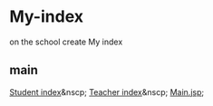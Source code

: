 # My-index
on the school create My index
## main
[Student index](https://github.com/xzvfoi/My-index/blob/master/src/main/webapp/jsp/hello.jsp)&nscp;
[Teacher index](https://github.com/xzvfoi/My-index/blob/master/src/main/webapp/jsp/hellos.jsp)&nscp;
[Main.jsp](https://github.com/xzvfoi/My-index/blob/master/src/main/webapp/index.jsp);
